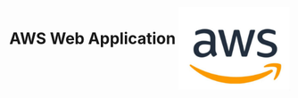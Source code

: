 <img src=".github/aws-logo.jpg" align="right" width="200">

AWS Web Application
===================
